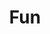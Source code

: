 ---
snippet: "To be fair, you have to have a very high IQ to understand the humor in this section."
title: "Fun"
---